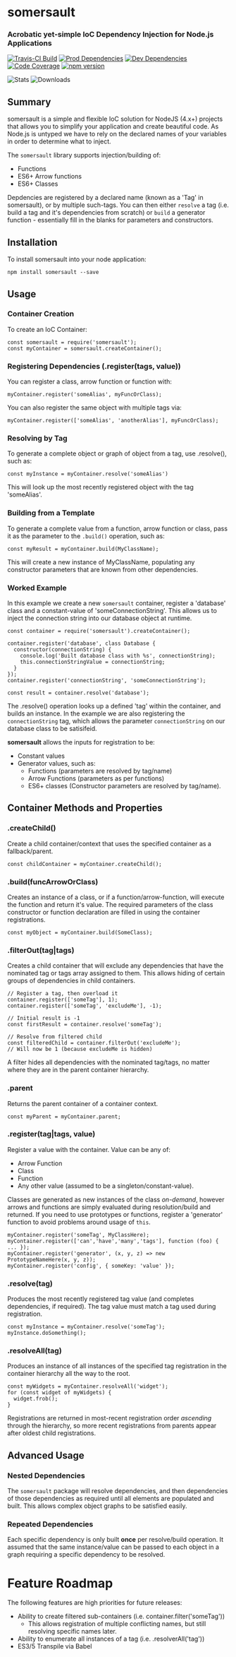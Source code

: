 # somersault
### Acrobatic yet-simple IoC Dependency Injection for Node.js Applications
[![Travis-CI Build](https://travis-ci.org/steve-gray/somersault.svg?branch=master)](https://travis-ci.org/steve-gray/somersault)
[![Prod Dependencies](https://david-dm.org/steve-gray/somersault/status.svg)](https://david-dm.org/steve-gray/somersault)
[![Dev Dependencies](https://david-dm.org/steve-gray/somersault/dev-status.svg)](https://david-dm.org/steve-gray/somersault#info=devDependencies)
[![Code Coverage](https://coveralls.io/repos/github/steve-gray/somersault/badge.svg?branch=master)](https://coveralls.io/github/steve-gray/somersault)
[![npm version](https://badge.fury.io/js/somersault.svg)](https://badge.fury.io/js/somersault)

![Stats]( https://nodei.co/npm/somersault.png?downloads=true&downloadRank=true&stars=true)
![Downloads](https://nodei.co/npm-dl/somersault.png?height=2)

## Summary
somersault is a simple and flexible IoC solution for NodeJS (4.x+) projects that allows you to
simplify your application and create beautiful code. As Node.js is untyped we have to rely on the
declared names of your variables in order to determine what to inject.

The `somersault` library supports injection/building of:

  - Functions
  - ES6+ Arrow functions
  - ES6+ Classes

Depdencies are registered by a declared name (known as a 'Tag' in somersault), or by
multiple such-tags. You can then either `resolve` a tag (i.e. build a tag and it's
dependencies from scratch) or `build` a generator function - essentially fill in the
blanks for parameters and constructors.

## Installation
To install somersault into your node application:

    npm install somersault --save

## Usage
### Container Creation
To create an IoC Container:

    const somersault = require('somersault');
    const myContainer = somersault.createContainer();

### Registering Dependencies (.register(tags, value))
You can register a class, arrow function or function with:

    myContainer.register('someAlias', myFuncOrClass);

You can also register the same object with multiple tags via:

    myContainer.register(['someAlias', 'anotherAlias'], myFuncOrClass);

### Resolving by Tag
To generate a complete object or graph of object from a tag, use .resolve(), such as:

    const myInstance = myContainer.resolve('someAlias')

This will look up the most recently registered object with the tag 'someAlias'.

### Building from a Template
To generate a complete value from a function, arrow function or class, pass it as the
parameter to the `.build()` operation, such as:

    const myResult = myContainer.build(MyClassName);

This will create a new instance of MyClassName, populating any constructor parameters
that are known from other dependencies.

### Worked Example
In this example we create a new `somersault` container, register a 'database' class
and a constant-value of 'someConnectionString'. This allows us to inject the connection
string into our database object at runtime.

    const container = require('somersault').createContainer();

    container.register('database', class Database {
      constructor(connectionString) {
        console.log('Built database class with %s', connectionString);
        this.connectionStringValue = connectionString;
      }
    });
    container.register('connectionString', 'someConnectionString');

    const result = container.resolve('database');

The .resolve() operation looks up a defined 'tag' within the container, and builds
an instance. In the example we are also registering the `connectionString` tag, which
allows the parameter `connectionString` on our database class to be satisifeid.

__somersault__ allows the inputs for registration to be:

  - Constant values
  - Generator values, such as:
      - Functions (parameters are resolved by tag/name)
      - Arrow Functions (parameters as per functions)
      - ES6+ classes (Constructor parameters are resolved by tag/name).

## Container Methods and Properties
### .createChild()
Create a child container/context that uses the specified container as a fallback/parent.

    const childContainer = myContainer.createChild();

### .build(funcArrowOrClass)
Creates an instance of a class, or if a function/arrow-function, will execute the function and return
it's value. The required parameters of the class constructor or function declaration are filled in using
the container registrations.

    const myObject = myContainer.build(SomeClass);

### .filterOut(tag|tags)
Creates a child container that will exclude any dependencies that have the nominated tag or tags array
assigned to them. This allows hiding of certain groups of dependencies in child containers.

    // Register a tag, then overload it
    container.register(['someTag'], 1);
    container.register(['someTag', 'excludeMe'], -1);

    // Initial result is -1
    const firstResult = container.resolve('someTag');

    // Resolve from filtered child
    const filteredChild = container.filterOut('excludeMe');
    // Will now be 1 (because excludeMe is hidden)

A filter hides all dependencies with the nominated tag/tags, no matter
where they are in the parent container hierarchy.

### .parent
Returns the parent container of a container context.

    const myParent = myContainer.parent;

### .register(tag|tags, value)
Register a value with the container. Value can be any of:
  - Arrow Function
  - Class
  - Function
  - Any other value (assumed to be a singleton/constant-value).

Classes are generated as new instances of the class *on-demand*, however arrows and functions
are simply evaluated during resolution/build and returned. If you need to use prototypes or
functions, register a 'generator' function to avoid problems around usage of `this`.

    myContainer.register('someTag', MyClassHere);
    myContainer.register(['can','have','many','tags'], function (foo) { ... });
    myContainer.register('generator', (x, y, z) => new PrototypeNameHere(x, y, z));
    myContainer.register('config', { someKey: 'value' });

### .resolve(tag)
Produces the most recently registered tag value (and completes dependencies, if required). The tag value
must match a tag used during registration.

    const myInstance = myContainer.resolve('someTag');
    myInstance.doSomething();

### .resolveAll(tag)
Produces an instance of all instances of the specified tag registration in the container hierarchy all the
way to the root.

    const myWidgets = myContainer.resolveAll('widget');
    for (const widget of myWidgets) {
      widget.frob();
    }

Registrations are returned in most-recent registration order _ascending_ through the hierarchy,
so more recent registrations from parents appear after oldest child registrations.

## Advanced Usage
### Nested Dependencies
The `somersault` package will resolve dependencies, and then dependencies of those
dependencies as required until all elements are populated and built. This allows
complex object graphs to be satisfied easily.

### Repeated Dependencies
Each specific dependency is only built __once__ per resolve/build operation. It assumed
that the same instance/value can be passed to each object in a graph requiring a specific
dependency to be resolved.

# Feature Roadmap
The following features are high priorities for future releases:

  - Ability to create filtered sub-containers (i.e. container.filter('someTag'))
      - This allows registration of multiple conflicting names, but still resolving specific names later.
  - Ability to enumerate all instances of a tag (i.e. .resolverAll('tag'))
  - ES3/5 Transpile via Babel
